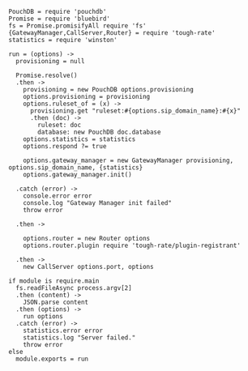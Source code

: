     PouchDB = require 'pouchdb'
    Promise = require 'bluebird'
    fs = Promise.promisifyAll require 'fs'
    {GatewayManager,CallServer,Router} = require 'tough-rate'
    statistics = require 'winston'

    run = (options) ->
      provisioning = null

      Promise.resolve()
      .then ->
        provisioning = new PouchDB options.provisioning
        options.provisioning = provisioning
        options.ruleset_of = (x) ->
          provisioning.get "ruleset:#{options.sip_domain_name}:#{x}"
          .then (doc) ->
            ruleset: doc
            database: new PouchDB doc.database
        options.statistics = statistics
        options.respond ?= true

        options.gateway_manager = new GatewayManager provisioning, options.sip_domain_name, {statistics}
        options.gateway_manager.init()

      .catch (error) ->
        console.error error
        console.log "Gateway Manager init failed"
        throw error

      .then ->

        options.router = new Router options
        options.router.plugin require 'tough-rate/plugin-registrant'

      .then ->
        new CallServer options.port, options

    if module is require.main
      fs.readFileAsync process.argv[2]
      .then (content) ->
        JSON.parse content
      .then (options) ->
        run options
      .catch (error) ->
        statistics.error error
        statistics.log "Server failed."
        throw error
    else
      module.exports = run
